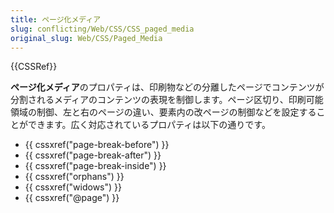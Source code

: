 ```yaml
---
title: ページ化メディア
slug: conflicting/Web/CSS/CSS_paged_media
original_slug: Web/CSS/Paged_Media
---
```


{{CSSRef}}

**ページ化メディア**のプロパティは、印刷物などの分離したページでコンテンツが分割されるメディアのコンテンツの表現を制御します。ページ区切り、印刷可能領域の制御、左と右のページの違い、要素内の改ページの制御などを設定することができます。広く対応されているプロパティは以下の通りです。

- {{ cssxref("page-break-before") }}
- {{ cssxref("page-break-after") }}
- {{ cssxref("page-break-inside") }}
- {{ cssxref("orphans") }}
- {{ cssxref("widows") }}
- {{ cssxref("@page") }}

